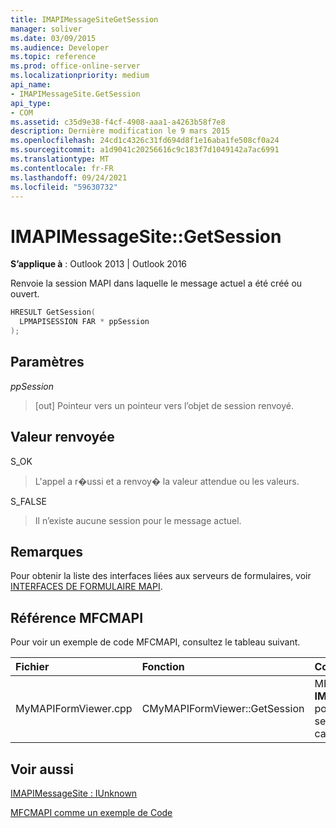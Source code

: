 ```yaml
---
title: IMAPIMessageSiteGetSession
manager: soliver
ms.date: 03/09/2015
ms.audience: Developer
ms.topic: reference
ms.prod: office-online-server
ms.localizationpriority: medium
api_name:
- IMAPIMessageSite.GetSession
api_type:
- COM
ms.assetid: c35d9e38-f4cf-4908-aaa1-a4263b58f7e8
description: Dernière modification le 9 mars 2015
ms.openlocfilehash: 24cd1c4326c31fd694d8f1e16aba1fe508cf0a24
ms.sourcegitcommit: a1d9041c20256616c9c183f7d1049142a7ac6991
ms.translationtype: MT
ms.contentlocale: fr-FR
ms.lasthandoff: 09/24/2021
ms.locfileid: "59630732"
---
```

# <a name="imapimessagesitegetsession"></a>IMAPIMessageSite::GetSession

  
  
**S’applique à** : Outlook 2013 | Outlook 2016 
  
Renvoie la session MAPI dans laquelle le message actuel a été créé ou ouvert.
  
```cpp
HRESULT GetSession(
  LPMAPISESSION FAR * ppSession
);
```

## <a name="parameters"></a>Paramètres

 _ppSession_
  
> [out] Pointeur vers un pointeur vers l’objet de session renvoyé.
    
## <a name="return-value"></a>Valeur renvoyée

S_OK 
  
> L'appel a r�ussi et a renvoy� la valeur attendue ou les valeurs.
    
S_FALSE 
  
> Il n’existe aucune session pour le message actuel.
    
## <a name="remarks"></a>Remarques

Pour obtenir la liste des interfaces liées aux serveurs de formulaires, voir [INTERFACES DE FORMULAIRE MAPI](mapi-form-interfaces.md).
  
## <a name="mfcmapi-reference"></a>Référence MFCMAPI

Pour voir un exemple de code MFCMAPI, consultez le tableau suivant.
  
|**Fichier**|**Fonction**|**Commentaire**|
|:-----|:-----|:-----|
|MyMAPIFormViewer.cpp  <br/> |CMyMAPIFormViewer::GetSession  <br/> |MFCMAPI utilise la méthode **IMAPIMessageSite::GetSession** pour renvoyer le pointeur de session actuellement mis en cache, s’il est disponible.  <br/> |
   
## <a name="see-also"></a>Voir aussi



[IMAPIMessageSite : IUnknown](imapimessagesiteiunknown.md)


[MFCMAPI comme un exemple de Code](mfcmapi-as-a-code-sample.md)

